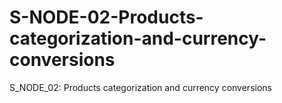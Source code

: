 # S-NODE-02-Products-categorization-and-currency-conversions
S_NODE_02: Products categorization and currency conversions
